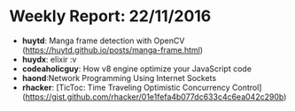 # Weekly Report: 22/11/2016

- **huytd**: Manga frame detection with OpenCV (https://huytd.github.io/posts/manga-frame.html)
- **huydx**: elixir :v
- **codeaholicguy**: How v8 engine optimize your JavaScript code
- **haond**:Network Programming Using Internet Sockets
- **rhacker**: [TicToc: Time Traveling Optimistic Concurrency Control] (https://gist.github.com/rhacker/01e1fefa4b077dc633c4c6ea042c290b)

